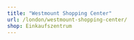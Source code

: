 ```yaml
---
title: "Westmount Shopping Center"
url: /london/westmount-shopping-center/
shop: Einkaufszentrum
---
```

